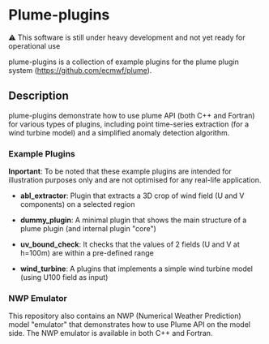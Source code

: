 # Plume-plugins
:warning: This software is still under heavy development and not 
yet ready for operational use

plume-plugins is a collection of example plugins for the plume plugin system (https://github.com/ecmwf/plume).

## Description
plume-plugins demonstrate how to use plume API (both C++ and Fortran) for various types of plugins, including point time-series extraction (for a wind turbine model) and a simplified anomaly detection algorithm.

### Example Plugins
**Inportant**: To be noted that these example plugins are intended for illustration purposes only and are not optimised for any real-life application.

 - **abl_extractor**: Plugin that extracts a 3D crop of wind field (U and V components) on a selected region

 - **dummy_plugin**: A minimal plugin that shows the main structure of a plume plugin (and internal plugin "core")

 - **uv_bound_check**: It checks that the values of 2 fields (U and V at h=100m) are within a pre-defined range

 - **wind_turbine**: A plugins that implements a simple wind turbine model (using U100 field as input)

 ### NWP Emulator
This repository also contains an NWP (Numerical Weather Prediction) model "emulator" that demonstrates how to use Plume API on the model side. The NWP emulator is available in both C++ and Fortran.
